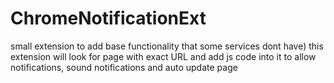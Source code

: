 # ChromeNotificationExt
small extension to add base functionality that some services dont have)
this extension will look for page with exact URL and add js code into it to allow notifications, sound notifications and auto update page
